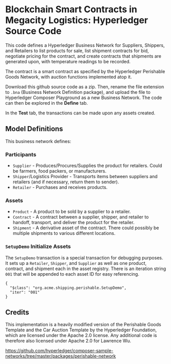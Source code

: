 # Blockchain Smart Contracts in Megacity Logistics: Hyperledger Source Code

This code defines a Hyperledger Business Network for Suppliers, Shippers, and Retailers to list products for sale, list shipment contracts for bid, negotiate pricing for the contract, and create contracts that shipments are generated upon, with temperature readings to be recorded.

The contract is a smart contract as specified by the Hyperledger Perishable Goods Network, with auction functions implemented atop it.

Download this github source code as a zip. Then, rename the file extension to `.bna` (Business Network Definition package), and upload the file to Hyperledger Composer Playground as a new Business Network. The code can then be explored in the **Define** tab.

In the **Test** tab, the transactions can be made upon any assets created.

## Model Definitions

This business network defines:

### Participants

* `Supplier` - Produces/Procures/Supplies the product for retailers. Could be farmers, food packers, or manufacturers.
* `Shipper`/Logistics Provider - Transports items between suppliers and retailers (and if necessary, return them to sender).
* `Retailer` - Purchases and receives products.

### Assets

* `Product` - A product to be sold by a supplier to a retailer.
* `Contract` - A contract between a supplier, shipper, and retailer to handoff, transport, and deliver the product for the retailer.
* `Shipment` - A derivative asset of the contract. There could possibly be multiple shipments to various different locations.

### `SetupDemo` Initialize Assets

The `SetupDemo` transaction is a special transaction for debugging purposes. It sets up a `Retailer`, `Shipper`, and `Supplier` as well as one product, contract, and shipment each in the asset registry. There is an iteration string `001` that will be appended to each asset ID for easy referencing.

```
{
  "$class": "org.acme.shipping.perishable.SetupDemo",
  "iter": "001"
}
```

## Credits

This implementation is a heavily modified version of the Perishable Goods Template and the Car Auction Template by the Hyperledger Foundation, which are licensed under the Apache 2.0 license. Any additional code is therefore also licensed under Apache 2.0 for Lawrence Wu.

https://github.com/hyperledger/composer-sample-networks/tree/master/packages/perishable-network

